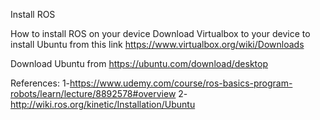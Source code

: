Install ROS

How to install ROS on your device 
Download Virtualbox to your device to install Ubuntu from this link
https://www.virtualbox.org/wiki/Downloads
 
Download Ubuntu from https://ubuntu.com/download/desktop 
 
 
References:
1-https://www.udemy.com/course/ros-basics-program-robots/learn/lecture/8892578#overview
2- http://wiki.ros.org/kinetic/Installation/Ubuntu



